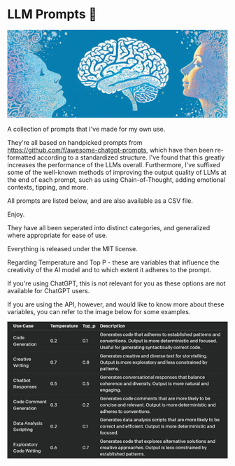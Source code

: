 # LLM Prompts 🧠

![big brain 400 IQ 4D chess omegalul](https://github.com/bjornbryggman/Prompts/blob/main/Images/big%20brain.png?raw=true)

A collection of prompts that I've made for my own use.

They're all based on handpicked prompts from https://github.com/f/awesome-chatgpt-prompts, which have then been re-formatted according to a standardized structure. I've found that this greatly increases the performance of the LLMs overall. Furthermore, I've suffixed some of the well-known methods of improving the output quality of LLMs at the end of each prompt, such as using Chain-of-Thought, adding emotional contexts, tipping, and more.

All prompts are listed below, and are also available as a CSV file.

Enjoy.

They have all been seperated into distinct categories, and generalized where appropriate for ease of use.

Everything is released under the MIT license.

Regarding Temperature and Top P - these are variables that influence the creativity of the AI model and to which extent it adheres to the prompt.

If you're using ChatGPT, this is not relevant for you as these options are not available for ChatGPT users.

If you are using the API, however, and would like to know more about these variables, you can refer to the image below for some examples.

<p align="center">
  <img src="Images\temp table.png" alt="temp & top p explanation table">
</p>
